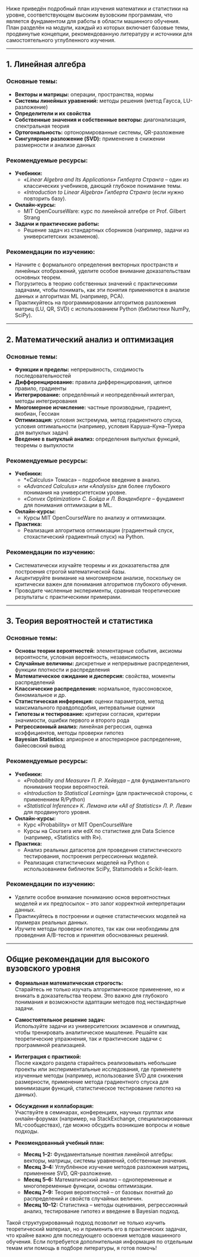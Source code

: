 Ниже приведён подробный план изучения математики и статистики на уровне, соответствующем высоким вузовским программам, что является фундаментом для работы в области машинного обучения. План разделён на модули, каждый из которых включает базовые темы, продвинутые концепции, рекомендованную литературу и источники для самостоятельного углубленного изучения.

---

## 1. Линейная алгебра

### Основные темы:
- **Векторы и матрицы:** операции, пространства, нормы  
- **Системы линейных уравнений:** методы решения (метод Гаусса, LU-разложение)  
- **Определители и их свойства**  
- **Собственные значения и собственные векторы:** диагонализация, спектральная теория  
- **Ортогональность:** ортонормированные системы, QR-разложение  
- **Сингулярное разложение (SVD):** применение в снижении размерности и анализе данных

### Рекомендуемые ресурсы:
- **Учебники:**  
  - *«Linear Algebra and Its Applications» Гилберта Странга* – один из классических учебников, дающий глубокое понимание темы.  
  - *«Introduction to Linear Algebra» Гилберта Странга* (если нужно повторить базу).  
- **Онлайн-курсы:**  
  - MIT OpenCourseWare: курс по линейной алгебре от Prof. Gilbert Strang  
- **Задачи и практические работы:**  
  - Решение задач из стандартных сборников (например, задачи из университетских экзаменов).

### Рекомендации по изучению:
- Начните с формального определения векторных пространств и линейных отображений, уделите особое внимание доказательствам основных теорем.
- Погрузитесь в теорию собственных значений с практическими задачами, чтобы понимать, как эти понятия применяются в анализе данных и алгоритмах ML (например, PCA).
- Практикуйтесь на программировании алгоритмов разложения матриц (LU, QR, SVD) с использованием Python (библиотеки NumPy, SciPy).

---

## 2. Математический анализ и оптимизация

### Основные темы:
- **Функции и пределы:** непрерывность, сходимость последовательностей  
- **Дифференцирование:** правила дифференцирования, цепное правило, градиенты  
- **Интегрирование:** определённый и неопределённый интеграл, методы интегрирования  
- **Многомерное исчисление:** частные производные, градиент, якобиан, Гессиан  
- **Оптимизация:** условия экстремума, метод градиентного спуска, условия оптимальности (например, условия Каруша–Куна–Тукера для выпуклых задач)  
- **Введение в выпуклый анализ:** определения выпуклых функций, теоремы о выпуклости

### Рекомендуемые ресурсы:
- **Учебники:**  
  - *«Calculus» Томаса» – подробное введение в анализ.  
  - *«Advanced Calculus» или «Analysis»* для более глубокого понимания на университетском уровне.  
  - *«Convex Optimization» С. Бойда и Л. Ванденберге* – фундамент для понимания оптимизации в ML.
- **Онлайн-курсы:**  
  - Курсы MIT OpenCourseWare по анализу и оптимизации.
- **Практика:**  
  - Реализация алгоритмов оптимизации (градиентный спуск, стохастический градиентный спуск) на Python.

### Рекомендации по изучению:
- Систематически изучайте теоремы и их доказательства для построения строгой математической базы.
- Акцентируйте внимание на многомерном анализе, поскольку он критически важен для понимания алгоритмов глубокого обучения.
- Проводите численные эксперименты, сравнивая теоретические результаты с практическими примерами.

---

## 3. Теория вероятностей и статистика

### Основные темы:
- **Основы теории вероятностей:** элементарные события, аксиомы вероятности, условная вероятность, независимость  
- **Случайные величины:** дискретные и непрерывные распределения, функции плотности и распределения  
- **Математическое ожидание и дисперсия:** свойства, моменты распределений  
- **Классические распределения:** нормальное, пуассоновское, биномиальное и др.  
- **Статистическая инференция:** оценки параметров, метод максимального правдоподобия, интервальные оценки  
- **Гипотезы и тестирование:** критерии согласия, критерии значимости, ошибки первого и второго рода  
- **Регрессионный анализ:** линейная регрессия, оценка коэффициентов, методы проверки гипотез  
- **Bayesian Statistics:** априорное и апостериорное распределение, байесовский вывод

### Рекомендуемые ресурсы:
- **Учебники:**  
  - *«Probability and Measure» П. Р. Хейвуда* – для фундаментального понимания теории вероятностей.  
  - *«Introduction to Statistical Learning»* (для практической стороны, с применением R/Python)  
  - *«Statistical Inference» К. Лемана или «All of Statistics» Л. Р. Левин* для продвинутого уровня.
- **Онлайн-курсы:**  
  - Курс «Probability» от MIT OpenCourseWare  
  - Курсы на Coursera или edX по статистике для Data Science (например, «Statistics with R»).
- **Практика:**  
  - Анализ реальных датасетов для проведения статистического тестирования, построения регрессионных моделей.
  - Реализация статистических моделей на Python с использованием библиотек SciPy, Statsmodels и Scikit-learn.

### Рекомендации по изучению:
- Уделите особое внимание пониманию основ вероятностных моделей и их предпосылок – это залог корректной интерпретации данных.
- Практикуйтесь в построении и оценке статистических моделей на примерах реальных данных.
- Изучите методы проверки гипотез, так как они необходимы для проведения A/B-тестов и принятия обоснованных решений.

---

## Общие рекомендации для высокого вузовского уровня

- **Формальная математическая строгость:**  
  Старайтесь не только изучать алгоритмическое применение, но и вникать в доказательства теорем. Это важно для глубокого понимания и возможности адаптации методов под нестандартные задачи.

- **Самостоятельное решение задач:**  
  Используйте задачи из университетских экзаменов и олимпиад, чтобы тренировать аналитическое мышление. Решайте как теоретические упражнения, так и практические задачи с программной реализацией.

- **Интеграция с практикой:**  
  После каждого раздела старайтесь реализовывать небольшие проекты или экспериментальные исследования, где применяете изученные методы (например, использование SVD для снижения размерности, применение метода градиентного спуска для минимизации функций, статистическое тестирование гипотез на данных).

- **Обсуждения и коллаборация:**  
  Участвуйте в семинарах, конференциях, научных группах или онлайн-форумах (например, на StackExchange, специализированных ML-сообществах), где можно обсудить возникшие вопросы и новые подходы.

- **Рекомендованный учебный план:**  
  - **Месяц 1–2:** Фундаментальные понятия линейной алгебры: векторы, матрицы, системы уравнений, собственные значения.  
  - **Месяц 3–4:** Углублённое изучение методов разложения матриц, применение SVD, QR-разложение.  
  - **Месяц 5–6:** Математический анализ – однопеременные и многопеременные функции, основы оптимизации.  
  - **Месяц 7–9:** Теория вероятностей – от базовых понятий до распределений и свойств случайных величин.  
  - **Месяц 10–12:** Статистика – методы оценивания, регрессионный анализ, тестирование гипотез и введение в Bayesian подход.

Такой структурированный подход позволит не только изучить теоретический материал, но и применить его в практических задачах, что крайне важно для последующего освоения методов машинного обучения. Если потребуется дополнительная информация по отдельным темам или помощь в подборе литературы, я готов помочь!